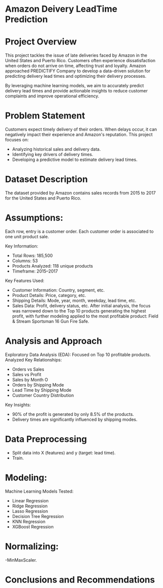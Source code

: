 # Amazon Deivery LeadTime Prediction

# Project Overview
This project tackles the issue of late deliveries faced by Amazon in the United States and Puerto Rico. Customers often experience dissatisfaction when orders do not arrive on time, affecting trust and loyalty. Amazon approached PREDICTIFY Company to develop a data-driven solution for predicting delivery lead times and optimizing their delivery processes.

By leveraging machine learning models, we aim to accurately predict delivery lead times and provide actionable insights to reduce customer complaints and improve operational efficiency.

# Problem Statement
Customers expect timely delivery of their orders. When delays occur, it can negatively impact their experience and Amazon's reputation. This project focuses on:
  -  Analyzing historical sales and delivery data.
  -  Identifying key drivers of delivery times.
  -  Developing a predictive model to estimate delivery lead times.

# Dataset Description
The dataset provided by Amazon contains sales records from 2015 to 2017 for the United States and Puerto Rico.

# Assumptions:
Each row, entry is a customer order.
Each customer order is associated to one unit product sale.

Key Information:
  -  Total Rows: 185,500
  -  Columns: 53
  -  Products Analyzed: 118 unique products
  -  Timeframe: 2015–2017

Key Features Used:
  -  Customer Information: Country, segment, etc.
  -  Product Details: Price, category, etc.
  -  Shipping Details: Mode, year, month, weekday, lead time, etc.
  -  Sales Data: Profit, delivery status, etc.
After initial analysis, the focus was narrowed down to the Top 10 products generating the highest profit, with further modeling applied to the most profitable product: Field & Stream Sportsman 16 Gun Fire Safe.

# Analysis and Approach
Exploratory Data Analysis (EDA):
Focused on Top 10 profitable products.
Analyzed Key Relationships:
  -  Orders vs Sales
  -  Sales vs Profit
  -  Sales by Month  O
  -  Orders by Shipping Mode
  -  Lead Time by Shipping Mode
  -  Customer Country Distribution

Key Insights:
  -  90% of the profit is generated by only 8.5% of the products.
  -  Delivery times are significantly influenced by shipping modes.
        
# Data Preprocessing
  -  Split data into X (features) and y (target: lead time).
  -  Train.

# Modeling:
Machine Learning Models Tested:
  -  Linear Regression
  -  Ridge Regression
  -  Lasso Regression
  -  Decision Tree Regression
  -  KNN Regression
  -  XGBoost Regression

# Normalizing:
  -MinMaxScaler.

# Conclusions and Recommendations
